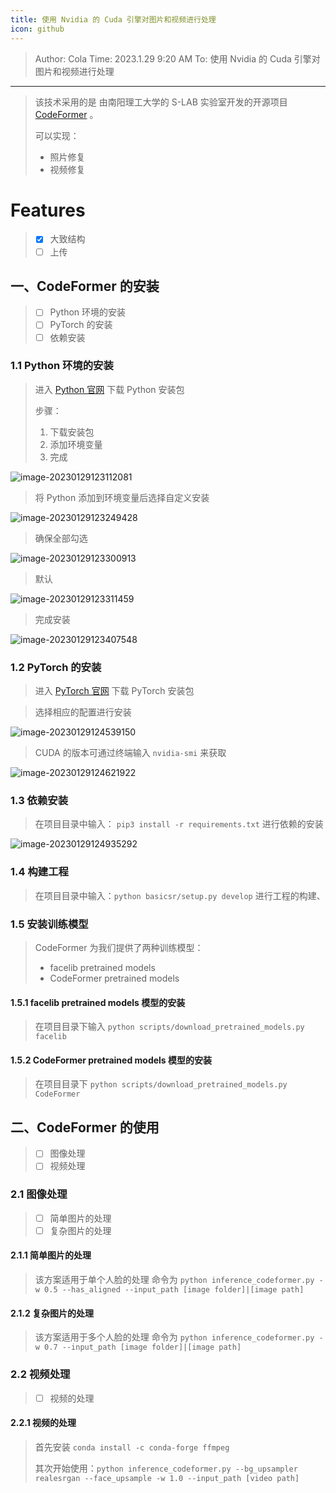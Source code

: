 ```yaml
---
title: 使用 Nvidia 的 Cuda 引擎对图片和视频进行处理
icon: github
---
```


> Author: Cola 
> Time: 2023.1.29 9:20 AM
> To: 使用 Nvidia 的 Cuda 引擎对图片和视频进行处理

---

> 该技术采用的是 由南阳理工大学的 S-LAB 实验室开发的开源项目 [CodeFormer](https://github.com/sczhou/CodeFormer) 。
>
> 可以实现：
>
> - 照片修复
> - 视频修复

# Features

> - [x] 大致结构
> - [ ] 上传

## 一、CodeFormer 的安装

> - [ ] Python 环境的安装
> - [ ] PyTorch 的安装
> - [ ] 依赖安装

### 1.1 Python 环境的安装

> 进入 [Python 官网]( https://www.python.org/) 下载 Python 安装包
>
> 步骤：
>
> 1. 下载安装包
> 2. 添加环境变量
> 3. 完成

![image-20230129123112081](/image-20230129123112081.png)

> 将 Python 添加到环境变量后选择自定义安装

![image-20230129123249428](/image-20230129123249428.png)

> 确保全部勾选

![image-20230129123300913](/image-20230129123300913.png)

> 默认

![image-20230129123311459](/image-20230129123311459.png)

> 完成安装

![image-20230129123407548](/image-20230129123407548.png)

### 1.2 PyTorch 的安装

> 进入 [PyTorch 官网]( https://pytorch.org/) 下载 PyTorch 安装包

> 选择相应的配置进行安装

![image-20230129124539150](/image-20230129124539150.png)

> CUDA 的版本可通过终端输入 `nvidia-smi` 来获取

![image-20230129124621922](/image-20230129124621922.png)

### 1.3 依赖安装

> 在项目目录中输入： `pip3 install -r requirements.txt` 进行依赖的安装

![image-20230129124935292](/image-20230129124935292.png)

### 1.4 构建工程

> 在项目目录中输入：`python basicsr/setup.py develop` 进行工程的构建、

### 1.5 安装训练模型

> CodeFormer 为我们提供了两种训练模型：
>
> - facelib pretrained models
> - CodeFormer pretrained models

#### 1.5.1 facelib pretrained models 模型的安装

> 在项目目录下输入 `python scripts/download_pretrained_models.py facelib`

#### 1.5.2 CodeFormer pretrained models 模型的安装

> 在项目目录下 `python scripts/download_pretrained_models.py CodeFormer`

## 二、CodeFormer 的使用

> - [ ] 图像处理
> - [ ] 视频处理

### 2.1 图像处理

> - [ ] 简单图片的处理
> - [ ] 复杂图片的处理

#### 2.1.1 简单图片的处理

> 该方案适用于单个人脸的处理 命令为 `python inference_codeformer.py -w 0.5 --has_aligned --input_path [image folder]|[image path]`

#### 2.1.2 复杂图片的处理

> 该方案适用于多个人脸的处理 命令为 `python inference_codeformer.py -w 0.7 --input_path [image folder]|[image path]`

### 2.2 视频处理

> - [ ] 视频的处理

#### 2.2.1 视频的处理

> 首先安装 `conda install -c conda-forge ffmpeg`
>
> 其次开始使用：`python inference_codeformer.py --bg_upsampler realesrgan --face_upsample -w 1.0 --input_path [video path]`
